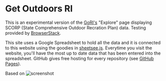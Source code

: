 # Get Outdoors RI

This is an experimental version of the [GoRI's](https://github.com/401ode/GetOutdoorsRI) "Explore" page displaying SCORP (State Comprehensive Outdoor Recration Plan) data. Testing provided by [BrowserStack](https://www.browserstack.com/).

This site uses a Google Spreadsheet to hold all the data and it is connected to this website using the goodies in [sheetsee.js](http://www.github.com/jlord/sheetsee.js). Everytime you visit the website, you'll have the most up to date data that has been entered into the spreadsheet. GitHub gives free hosting for every repository (see [GitHub Pages](http://pages.github.com)). 

Based on ![screenshot](https://raw.github.com/jlord/hack-spots/gh-pages/img/hackspotsss.png)

